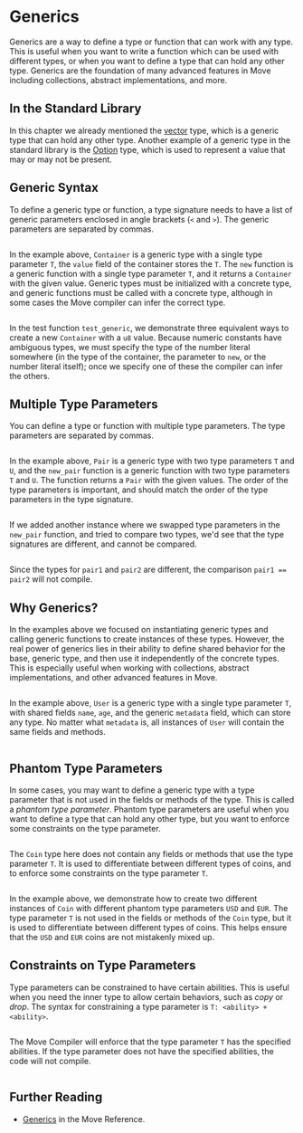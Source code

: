 # Generics

Generics are a way to define a type or function that can work with any type. This is useful when you
want to write a function which can be used with different types, or when you want to define a type
that can hold any other type. Generics are the foundation of many advanced features in Move
including collections, abstract implementations, and more.

## In the Standard Library

In this chapter we already mentioned the [vector](./vector.md) type, which is a generic type that
can hold any other type. Another example of a generic type in the standard library is the
[Option](./option.md) type, which is used to represent a value that may or may not be present.

## Generic Syntax

To define a generic type or function, a type signature needs to have a list of generic parameters
enclosed in angle brackets (`<` and `>`). The generic parameters are separated by commas.

```move file=packages/samples/sources/move-basics/generics.move anchor=container
```

In the example above, `Container` is a generic type with a single type parameter `T`, the `value`
field of the container stores the `T`. The `new` function is a generic function with a single type
parameter `T`, and it returns a `Container` with the given value. Generic types must be initialized
with a concrete type, and generic functions must be called with a concrete type, although in some
cases the Move compiler can infer the correct type.

```move file=packages/samples/sources/move-basics/generics.move anchor=test_container
```

In the test function `test_generic`, we demonstrate three equivalent ways to create a new
`Container` with a `u8` value. Because numeric constants have ambiguous types, we must specify the
type of the number literal somewhere (in the type of the container, the parameter to `new`, or the
number literal itself); once we specify one of these the compiler can infer the others.

## Multiple Type Parameters

You can define a type or function with multiple type parameters. The type parameters are separated
by commas.

```move file=packages/samples/sources/move-basics/generics.move anchor=pair
```

In the example above, `Pair` is a generic type with two type parameters `T` and `U`, and the
`new_pair` function is a generic function with two type parameters `T` and `U`. The function returns
a `Pair` with the given values. The order of the type parameters is important, and should match the
order of the type parameters in the type signature.

```move file=packages/samples/sources/move-basics/generics.move anchor=test_pair
```

If we added another instance where we swapped type parameters in the `new_pair` function, and tried
to compare two types, we'd see that the type signatures are different, and cannot be compared.

```move file=packages/samples/sources/move-basics/generics.move anchor=test_pair_swap
```

Since the types for `pair1` and `pair2` are different, the comparison `pair1 == pair2` will not
compile.

## Why Generics?

In the examples above we focused on instantiating generic types and calling generic functions to
create instances of these types. However, the real power of generics lies in their ability to define
shared behavior for the base, generic type, and then use it independently of the concrete types.
This is especially useful when working with collections, abstract implementations, and other
advanced features in Move.

```move file=packages/samples/sources/move-basics/generics.move anchor=user
```

In the example above, `User` is a generic type with a single type parameter `T`, with shared fields
`name`, `age`, and the generic `metadata` field, which can store any type. No matter what `metadata`
is, all instances of `User` will contain the same fields and methods.

```move file=packages/samples/sources/move-basics/generics.move anchor=update_user
```

## Phantom Type Parameters

In some cases, you may want to define a generic type with a type parameter that is not used in the
fields or methods of the type. This is called a _phantom type parameter_. Phantom type parameters
are useful when you want to define a type that can hold any other type, but you want to enforce some
constraints on the type parameter.

```move file=packages/samples/sources/move-basics/generics.move anchor=phantom
```

The `Coin` type here does not contain any fields or methods that use the type parameter `T`. It is
used to differentiate between different types of coins, and to enforce some constraints on the type
parameter `T`.

```move file=packages/samples/sources/move-basics/generics.move anchor=test_phantom
```

In the example above, we demonstrate how to create two different instances of `Coin` with different
phantom type parameters `USD` and `EUR`. The type parameter `T` is not used in the fields or methods
of the `Coin` type, but it is used to differentiate between different types of coins. This helps
ensure that the `USD` and `EUR` coins are not mistakenly mixed up.

## Constraints on Type Parameters

Type parameters can be constrained to have certain abilities. This is useful when you need the inner
type to allow certain behaviors, such as _copy_ or _drop_. The syntax for constraining a type
parameter is `T: <ability> + <ability>`.

```move file=packages/samples/sources/move-basics/generics.move anchor=constraints
```

The Move Compiler will enforce that the type parameter `T` has the specified abilities. If the type
parameter does not have the specified abilities, the code will not compile.

<!-- TODO: failure case -->

```move file=packages/samples/sources/move-basics/generics.move anchor=test_constraints
```

## Further Reading

- [Generics](/reference/generics.html) in the Move Reference.
